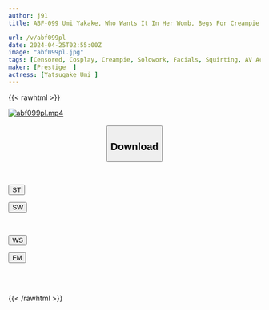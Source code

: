 ```yaml
---
author: j91
title: ABF-099 Umi Yakake, Who Wants It In Her Womb, Begs For Creampie In 4 Situations

url: /v/abf099pl
date: 2024-04-25T02:55:00Z
image: "abf099pl.jpg"
tags: [Censored, Cosplay, Creampie, Solowork, Facials, Squirting, AV Actress	]
maker: [Prestige  ]
actress: [Yatsugake Umi ]
---
```



{{< rawhtml >}}

<div class="video" data-videoid="Q30KmaLl9gF0jbL">
    <a href="javascript:;">
        <img src="/v/abf099pl/abf099pl.jpg" width="WIDTH" height="HEIGHT" alt="abf099pl.mp4" loading="lazy">
    </a>
</div>

<script type="text/javascript" src="https://j91.asia/asset/on-demand-st.js"></script>

<br>
  <link rel="stylesheet" href="https://j91.asia/asset/bs5.css">
  
  <center>
  <button class="btn btn-primary" type="button" data-bs-toggle="collapse" data-bs-target=".multi-collapse" aria-expanded="false" aria-controls="multiCollapseExample1 multiCollapseExample2"><h2>Download</h2></button></center>
</p>
<div class="row">
  <div class="col">
    <div class="collapse multi-collapse" id="multiCollapseExample1">
      <div class="card card-body">
	      	      <br>
<div class="buttons">  
<p><a href="https://streamtape.to/v/Q30KmaLl9gF0jbL" target="_blank"><button class="btn-hover color-3"><i class="fa fa-download"></i> ST</button></a></p>
<p><a href="https://asnwish.com/cqe9e673tcbo" target="_blank"><button class="btn-hover color-2"><i class="fa fa-download"></i> SW</button></a></p></div>
    </div>
  </div>
</div>
  <div class="col">
    <div class="collapse multi-collapse" id="multiCollapseExample2">
      <div class="card card-body">
	      <br>
<div class="buttons">
<p><a href="https://wolfstream.tv/9o3ft9lmnxbo"><button class="btn-hover color-9"><i class="fa fa-download"></i> WS</button></a></p>
<p><a href="https://filemoon.sx/d/b7f7sjhiuj0o"><button class="btn-hover color-8"><i class="fa fa-download"></i> FM</button></a></p></div>
<br><br>
      </div>
    </div>
  </div>
</div>

{{< /rawhtml >}}